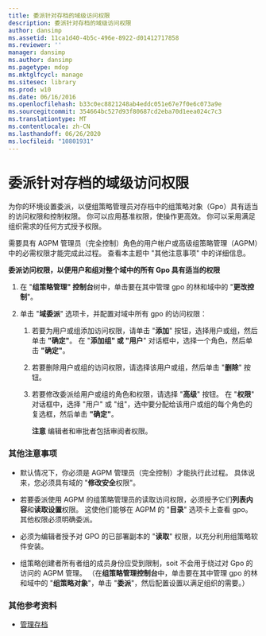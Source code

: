 ```yaml
---
title: 委派针对存档的域级访问权限
description: 委派针对存档的域级访问权限
author: dansimp
ms.assetid: 11ca1d40-4b5c-496e-8922-d01412717858
ms.reviewer: ''
manager: dansimp
ms.author: dansimp
ms.pagetype: mdop
ms.mktglfcycl: manage
ms.sitesec: library
ms.prod: w10
ms.date: 06/16/2016
ms.openlocfilehash: b33c0ec8821248ab4eddc051e67e7f0e6c073a9e
ms.sourcegitcommit: 354664bc527d93f80687cd2eba70d1eea024c7c3
ms.translationtype: MT
ms.contentlocale: zh-CN
ms.lasthandoff: 06/26/2020
ms.locfileid: "10801931"
---
```

# 委派针对存档的域级访问权限


为你的环境设置委派，以便组策略管理员对存档中的组策略对象（Gpo）具有适当的访问权限和控制权限。 你可以应用基准权限，使操作更高效。 你可以采用满足组织需求的任何方式授予权限。

需要具有 AGPM 管理员（完全控制）角色的用户帐户或高级组策略管理（AGPM）中的必需权限才能完成此过程。 查看本主题中 "其他注意事项" 中的详细信息。

**委派访问权限，以便用户和组对整个域中的所有 Gpo 具有适当的权限**

1.  在 "**组策略管理" 控制台**树中，单击要在其中管理 gpo 的林和域中的 "**更改控制**"。

2.  单击 "**域委派**" 选项卡，并配置对域中所有 gpo 的访问权限：

    1.  若要为用户或组添加访问权限，请单击 "**添加**" 按钮，选择用户或组，然后单击 **"确定"**。 在 "**添加组" 或 "用户**" 对话框中，选择一个角色，然后单击 **"确定"**。

    2.  若要删除用户或组的访问权限，请选择该用户或组，然后单击 "**删除**" 按钮。

    3.  若要修改委派给用户或组的角色和权限，请选择 "**高级**" 按钮。 在 "**权限**" 对话框中，选择 "用户" 或 "组"，选中要分配给该用户或组的每个角色的复选框，然后单击 **"确定"**。

        **注意** 编辑者和审批者包括审阅者权限。

         

### 其他注意事项

-   默认情况下，你必须是 AGPM 管理员（完全控制）才能执行此过程。 具体说来，您必须具有域的 "**修改安全**权限"。

-   若要委派使用 AGPM 的组策略管理员的读取访问权限，必须授予它们**列表内容**和**读取设置**权限。 这使他们能够在 AGPM 的 "**目录**" 选项卡上查看 gpo。 其他权限必须明确委派。

-   必须为编辑者授予对 GPO 的已部署副本的 "**读取**" 权限，以充分利用组策略软件安装。

-   组策略创建者所有者组的成员身份应受到限制，soit 不会用于绕过对 Gpo 的访问的 AGPM 管理。 （在**组策略管理控制台**中，单击要在其中管理 gpo 的林和域中的 "**组策略对象**"，单击 "**委派**"，然后配置设置以满足组织的需要。）

### 其他参考资料

-   [管理存档](managing-the-archive-agpm40.md)

 

 





